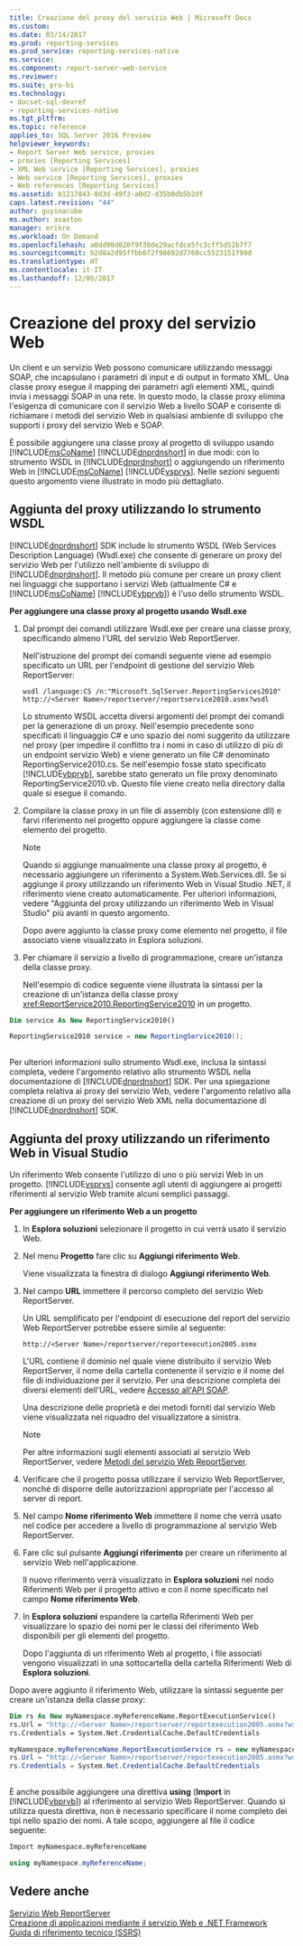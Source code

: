 ```yaml
---
title: Creazione del proxy del servizio Web | Microsoft Docs
ms.custom: 
ms.date: 03/14/2017
ms.prod: reporting-services
ms.prod_service: reporting-services-native
ms.service: 
ms.component: report-server-web-service
ms.reviewer: 
ms.suite: pro-bi
ms.technology:
- docset-sql-devref
- reporting-services-native
ms.tgt_pltfrm: 
ms.topic: reference
applies_to: SQL Server 2016 Preview
helpviewer_keywords:
- Report Server Web service, proxies
- proxies [Reporting Services]
- XML Web service [Reporting Services], proxies
- Web service [Reporting Services], proxies
- Web references [Reporting Services]
ms.assetid: b1217843-8d3d-49f3-a0d2-d35b0db5b2df
caps.latest.revision: "44"
author: guyinacube
ms.author: asaxton
manager: erikre
ms.workload: On Demand
ms.openlocfilehash: a0dd90d020f9f38de29acfdce5fc3cff5d52b7f7
ms.sourcegitcommit: b2d8a2d95ffbb6f2f98692d7760cc5523151f99d
ms.translationtype: HT
ms.contentlocale: it-IT
ms.lasthandoff: 12/05/2017
---
```

# <a name="creating-the-web-service-proxy"></a>Creazione del proxy del servizio Web
  Un client e un servizio Web possono comunicare utilizzando messaggi SOAP, che incapsulano i parametri di input e di output in formato XML. Una classe proxy esegue il mapping dei parametri agli elementi XML, quindi invia i messaggi SOAP in una rete. In questo modo, la classe proxy elimina l'esigenza di comunicare con il servizio Web a livello SOAP e consente di richiamare i metodi del servizio Web in qualsiasi ambiente di sviluppo che supporti i proxy del servizio Web e SOAP.  
  
 È possibile aggiungere una classe proxy al progetto di sviluppo usando [!INCLUDE[msCoName](../../../includes/msconame-md.md)] [!INCLUDE[dnprdnshort](../../../includes/dnprdnshort-md.md)] in due modi: con lo strumento WSDL in [!INCLUDE[dnprdnshort](../../../includes/dnprdnshort-md.md)] o aggiungendo un riferimento Web in [!INCLUDE[msCoName](../../../includes/msconame-md.md)] [!INCLUDE[vsprvs](../../../includes/vsprvs-md.md)]. Nelle sezioni seguenti questo argomento viene illustrato in modo più dettagliato.  
  
## <a name="adding-the-proxy-using-the-wsdl-tool"></a>Aggiunta del proxy utilizzando lo strumento WSDL  
 [!INCLUDE[dnprdnshort](../../../includes/dnprdnshort-md.md)] SDK include lo strumento WSDL (Web Services Description Language) (Wsdl.exe) che consente di generare un proxy del servizio Web per l'utilizzo nell'ambiente di sviluppo di [!INCLUDE[dnprdnshort](../../../includes/dnprdnshort-md.md)]. Il metodo più comune per creare un proxy client nei linguaggi che supportano i servizi Web (attualmente C# e [!INCLUDE[msCoName](../../../includes/msconame-md.md)] [!INCLUDE[vbprvb](../../../includes/vbprvb-md.md)]) è l'uso dello strumento WSDL.  
  
 **Per aggiungere una classe proxy al progetto usando Wsdl.exe**  
  
1.  Dal prompt dei comandi utilizzare Wsdl.exe per creare una classe proxy, specificando almeno l'URL del servizio Web ReportServer.  
  
     Nell'istruzione del prompt dei comandi seguente viene ad esempio specificato un URL per l'endpoint di gestione del servizio Web ReportServer:  
  
    ```  
    wsdl /language:CS /n:"Microsoft.SqlServer.ReportingServices2010" http://<Server Name>/reportserver/reportservice2010.asmx?wsdl  
    ```  
  
     Lo strumento WSDL accetta diversi argomenti del prompt dei comandi per la generazione di un proxy. Nell'esempio precedente sono specificati il linguaggio C# e uno spazio dei nomi suggerito da utilizzare nel proxy (per impedire il conflitto tra i nomi in caso di utilizzo di più di un endpoint servizio Web) e viene generato un file C# denominato ReportingService2010.cs. Se nell'esempio fosse stato specificato [!INCLUDE[vbprvb](../../../includes/vbprvb-md.md)], sarebbe stato generato un file proxy denominato ReportingService2010.vb. Questo file viene creato nella directory dalla quale si esegue il comando.  
  
2.  Compilare la classe proxy in un file di assembly (con estensione dll) e farvi riferimento nel progetto oppure aggiungere la classe come elemento del progetto.  
  
    > [!NOTE]  
    >  Quando si aggiunge manualmente una classe proxy al progetto, è necessario aggiungere un riferimento a System.Web.Services.dll. Se si aggiunge il proxy utilizzando un riferimento Web in Visual Studio .NET, il riferimento viene creato automaticamente. Per ulteriori informazioni, vedere "Aggiunta del proxy utilizzando un riferimento Web in Visual Studio" più avanti in questo argomento.  
  
     Dopo avere aggiunto la classe proxy come elemento nel progetto, il file associato viene visualizzato in Esplora soluzioni.  
  
3.  Per chiamare il servizio a livello di programmazione, creare un'istanza della classe proxy.  
  
     Nell'esempio di codice seguente viene illustrata la sintassi per la creazione di un'istanza della classe proxy <xref:ReportService2010.ReportingService2010> in un progetto.  
  
```vb  
Dim service As New ReportingService2010()  
```  
  
```csharp  
ReportingService2010 service = new ReportingService2010();  
  
```  
  
 Per ulteriori informazioni sullo strumento Wsdl.exe, inclusa la sintassi completa, vedere l'argomento relativo allo strumento WSDL nella documentazione di [!INCLUDE[dnprdnshort](../../../includes/dnprdnshort-md.md)] SDK. Per una spiegazione completa relativa ai proxy del servizio Web, vedere l'argomento relativo alla creazione di un proxy del servizio Web XML nella documentazione di [!INCLUDE[dnprdnshort](../../../includes/dnprdnshort-md.md)] SDK.  
  
## <a name="adding-the-proxy-using-a-web-reference-in-visual-studio"></a>Aggiunta del proxy utilizzando un riferimento Web in Visual Studio  
 Un riferimento Web consente l'utilizzo di uno o più servizi Web in un progetto. [!INCLUDE[vsprvs](../../../includes/vsprvs-md.md)] consente agli utenti di aggiungere ai progetti riferimenti al servizio Web tramite alcuni semplici passaggi.  
  
 **Per aggiungere un riferimento Web a un progetto**  
  
1.  In **Esplora soluzioni** selezionare il progetto in cui verrà usato il servizio Web.  
  
2.  Nel menu **Progetto** fare clic su **Aggiungi riferimento Web**.  
  
     Viene visualizzata la finestra di dialogo **Aggiungi riferimento Web**.  
  
3.  Nel campo **URL** immettere il percorso completo del servizio Web ReportServer.  
  
     Un URL semplificato per l'endpoint di esecuzione del report del servizio Web ReportServer potrebbe essere simile al seguente:  
  
    ```  
    http://<Server Name>/reportserver/reportexecution2005.asmx  
    ```  
  
     L'URL contiene il dominio nel quale viene distribuito il servizio Web ReportServer, il nome della cartella contenente il servizio e il nome del file di individuazione per il servizio. Per una descrizione completa dei diversi elementi dell'URL, vedere [Accesso all'API SOAP](../../../reporting-services/report-server-web-service/accessing-the-soap-api.md).  
  
     Una descrizione delle proprietà e dei metodi forniti dal servizio Web viene visualizzata nel riquadro del visualizzatore a sinistra.  
  
    > [!NOTE]  
    >  Per altre informazioni sugli elementi associati al servizio Web ReportServer, vedere [Metodi del servizio Web ReportServer](../../../reporting-services/report-server-web-service/methods/report-server-web-service-methods.md).  
  
4.  Verificare che il progetto possa utilizzare il servizio Web ReportServer, nonché di disporre delle autorizzazioni appropriate per l'accesso al server di report.  
  
5.  Nel campo **Nome riferimento Web** immettere il nome che verrà usato nel codice per accedere a livello di programmazione al servizio Web ReportServer.  
  
6.  Fare clic sul pulsante **Aggiungi riferimento** per creare un riferimento al servizio Web nell'applicazione.  
  
     Il nuovo riferimento verrà visualizzato in **Esplora soluzioni** nel nodo Riferimenti Web per il progetto attivo e con il nome specificato nel campo **Nome riferimento Web**.  
  
7.  In **Esplora soluzioni** espandere la cartella Riferimenti Web per visualizzare lo spazio dei nomi per le classi del riferimento Web disponibili per gli elementi del progetto.  
  
     Dopo l'aggiunta di un riferimento Web al progetto, i file associati vengono visualizzati in una sottocartella della cartella Riferimenti Web di **Esplora soluzioni**.  
  
 Dopo avere aggiunto il riferimento Web, utilizzare la sintassi seguente per creare un'istanza della classe proxy:  
  
```vb  
Dim rs As New myNamespace.myReferenceName.ReportExecutionService()  
rs.Url = "http://<Server Name>/reportserver/reportexecution2005.asmx?wsdl"  
rs.Credentials = System.Net.CredentialCache.DefaultCredentials  
```  
  
```csharp  
myNamespace.myReferenceName.ReportExecutionService rs = new myNamespace.myReferenceName.ReportExecutionService();  
rs.Url = "http://<Server Name>/reportserver/reportexecution2005.asmx?wsdl"  
rs.Credentials = System.Net.CredentialCache.DefaultCredentials  
  
```  
  
 È anche possibile aggiungere una direttiva **using** (**Import** in [!INCLUDE[vbprvb](../../../includes/vbprvb-md.md)]) al riferimento al servizio Web ReportServer. Quando si utilizza questa direttiva, non è necessario specificare il nome completo dei tipi nello spazio dei nomi. A tale scopo, aggiungere al file il codice seguente:  
  
```vb  
Import myNamespace.myReferenceName  
```  
  
```csharp  
using myNamespace.myReferenceName;  
```  
  
## <a name="see-also"></a>Vedere anche  
 [Servizio Web ReportServer](../../../reporting-services/report-server-web-service/report-server-web-service.md)   
 [Creazione di applicazioni mediante il servizio Web e .NET Framework](../../../reporting-services/report-server-web-service/net-framework/building-applications-using-the-web-service-and-the-net-framework.md)   
 [Guida di riferimento tecnico &#40;SSRS&#41;](../../../reporting-services/technical-reference-ssrs.md)  
  
  
